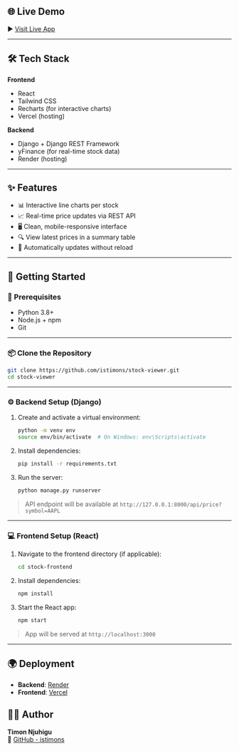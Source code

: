 ## 🌐 Live Demo

▶️ [Visit Live App](https://stock-view-api.vercel.app)

---

## 🛠️ Tech Stack

**Frontend**
- React
- Tailwind CSS
- Recharts (for interactive charts)
- Vercel (hosting)

**Backend**
- Django + Django REST Framework
- yFinance (for real-time stock data)
- Render (hosting)

---

## ✨ Features

- 📊 Interactive line charts per stock
- 📈 Real-time price updates via REST API
- 🖥️ Clean, mobile-responsive interface
- 🔍 View latest prices in a summary table
- 🔄 Automatically updates without reload

---

## 🚀 Getting Started

### 🧩 Prerequisites

- Python 3.8+
- Node.js + npm
- Git

---

### 📦 Clone the Repository

```bash
git clone https://github.com/istimons/stock-viewer.git
cd stock-viewer
```

---

### ⚙️ Backend Setup (Django)

1. Create and activate a virtual environment:

   ```bash
   python -m venv env
   source env/bin/activate  # On Windows: env\Scripts\activate
   ```

2. Install dependencies:

   ```bash
   pip install -r requirements.txt
   ```

3. Run the server:

   ```bash
   python manage.py runserver
   ```

> API endpoint will be available at `http://127.0.0.1:8000/api/price?symbol=AAPL`

---

### 💻 Frontend Setup (React)

1. Navigate to the frontend directory (if applicable):

   ```bash
   cd stock-frontend
   ```

2. Install dependencies:

   ```bash
   npm install
   ```

3. Start the React app:

   ```bash
   npm start
   ```

> App will be served at `http://localhost:3000`

---

## 🌍 Deployment

- **Backend**: [Render](https://render.com)
- **Frontend**: [Vercel](https://vercel.com)


## 🙋‍♂️ Author

**Timon Njuhigu**  
🔗 [GitHub - istimons](https://github.com/istimons)


